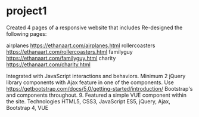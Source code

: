 # project1
Created 4 pages of a responsive website that includes 
Re-designed the following pages: 

airplanes https://ethanaart.com/airplanes.html
rollercoasters https://ethanaart.com/rollercoasters.html
familyguy https://ethanaart.com/familyguy.html
charity https://ethanaart.com/charity.html

Integrated with JavaScript interactions and behaviors.
Minimum 2 jQuery library components with Ajax feature in one of the components.
Use https://getbootstrap.com/docs/5.0/getting-started/introduction/ Bootstrap's and components throughout.
9. Featured a simple VUE component within the site.
Technologies
HTML5, CSS3, JavaScript ES5, jQuery, Ajax, Bootstrap 4, VUE



